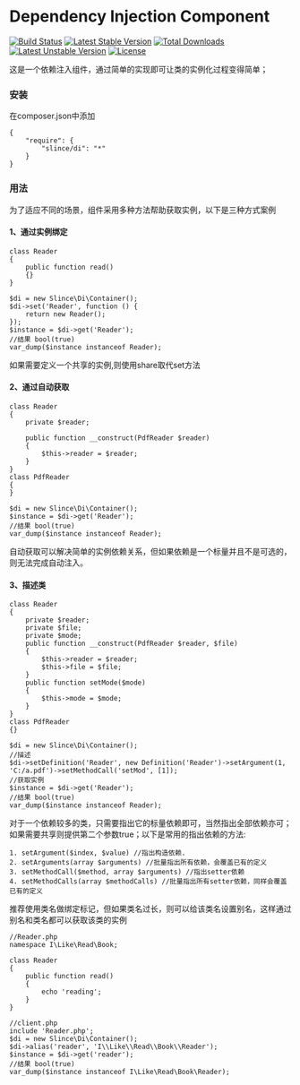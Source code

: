 ﻿# Dependency Injection Component

[![Build Status](https://travis-ci.org/slince/di.svg?branch=master)](https://travis-ci.org/slince/di)
[![Latest Stable Version](https://poser.pugx.org/slince/di/v/stable)](https://packagist.org/packages/slince/di)
[![Total Downloads](https://poser.pugx.org/slince/di/downloads)](https://packagist.org/packages/slince/di)
[![Latest Unstable Version](https://poser.pugx.org/slince/di/v/unstable)](https://packagist.org/packages/slince/di)
[![License](https://poser.pugx.org/slince/di/license)](https://packagist.org/packages/slince/di)

这是一个依赖注入组件，通过简单的实现即可让类的实例化过程变得简单；

### 安装

在composer.json中添加
```
{
    "require": {
        "slince/di": "*"
    }
}
```
### 用法

为了适应不同的场景，组件采用多种方法帮助获取实例，以下是三种方式案例

#### 1、通过实例绑定
```
class Reader
{
    public function read()
    {}
}

$di = new Slince\Di\Container();
$di->set('Reader', function () {
    return new Reader(); 
});
$instance = $di->get('Reader');
//结果 bool(true)
var_dump($instance instanceof Reader);
```
如果需要定义一个共享的实例,则使用share取代set方法

#### 2、通过自动获取
```
class Reader 
{
    private $reader;

    public function __construct(PdfReader $reader)
    {
        $this->reader = $reader;
    } 
}
class PdfReader
{
}

$di = new Slince\Di\Container();
$instance = $di->get('Reader');
//结果 bool(true)
var_dump($instance instanceof Reader);
```
自动获取可以解决简单的实例依赖关系，但如果依赖是一个标量并且不是可选的，则无法完成自动注入。


#### 3、描述类
```
class Reader 
{
    private $reader;
    private $file;
    private $mode;
    public function __construct(PdfReader $reader, $file)
    {
        $this->reader = $reader;
        $this->file = $file;
    }
    public function setMode($mode)
    {
        $this->mode = $mode;
    }
}
class PdfReader
{}

$di = new Slince\Di\Container();
//描述
$di->setDefinition('Reader', new Definition('Reader')->setArgument(1, 'C:/a.pdf')->setMethodCall('setMod', [1]);
//获取实例
$instance = $di->get('Reader');
//结果 bool(true)
var_dump($instance instanceof Reader);

```
对于一个依赖较多的类，只需要指出它的标量依赖即可，当然指出全部依赖亦可；如果需要共享则提供第二个参数true；以下是常用的指出依赖的方法:
```
1. setArgument($index, $value) //指出构造依赖. 
2. setArguments(array $arguments) //批量指出所有依赖，会覆盖已有的定义
3. setMethodCall($method, array $arguments) //指出setter依赖
4. setMethodCalls(array $methodCalls) //批量指出所有setter依赖，同样会覆盖已有的定义
```
推荐使用类名做绑定标记，但如果类名过长，则可以给该类名设置别名，这样通过别名和类名都可以获取该类的实例
```
//Reader.php
namespace I\Like\Read\Book;

class Reader 
{
    public function read()
    {
        echo 'reading';
    }
}

//client.php
include 'Reader.php';
$di = new Slince\Di\Container();
$di->alias('reader', 'I\\Like\\Read\\Book\\Reader');
$instance = $di->get('reader');
//结果 bool(true)
var_dump($instance instanceof I\Like\Read\Book\Reader); 
```

